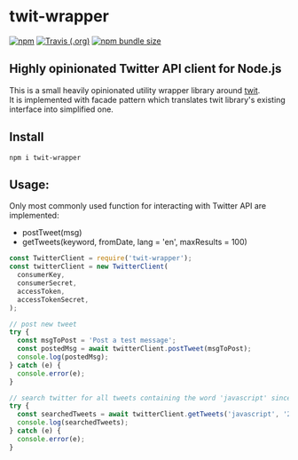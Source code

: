 # twit-wrapper

[![npm](https://img.shields.io/npm/v/twit-wrapper.svg)](https://www.npmjs.com/package/twit-wrapper)
[![Travis (.org)](https://img.shields.io/travis/mkosir/twit-wrapper.svg)](https://travis-ci.org/mkosir/twit-wrapper)
[![npm bundle size](https://img.shields.io/bundlephobia/min/twit-wrapper.svg)](https://www.npmjs.com/package/twit-wrapper)

## Highly opinionated Twitter API client for Node.js

This is a small heavily opinionated utility wrapper library around [twit](https://github.com/ttezel/twit).  
It is implemented with facade pattern which translates twit library's existing interface into simplified one.

## Install

```shell
npm i twit-wrapper
```

## Usage:

Only most commonly used function for interacting with Twitter API are implemented:

- postTweet(msg)
- getTweets(keyword, fromDate, lang = 'en', maxResults = 100)

```js
const TwitterClient = require('twit-wrapper');
const twitterClient = new TwitterClient(
  consumerKey,
  consumerSecret,
  accessToken,
  accessTokenSecret,
);

// post new tweet
try {
  const msgToPost = 'Post a test message';
  const postedMsg = await twitterClient.postTweet(msgToPost);
  console.log(postedMsg);
} catch (e) {
  console.error(e);
}

// search twitter for all tweets containing the word 'javascript' since January 1, 2017
try {
  const searchedTweets = await twitterClient.getTweets('javascript', '2017-01-01');
  console.log(searchedTweets);
} catch (e) {
  console.error(e);
}
```
